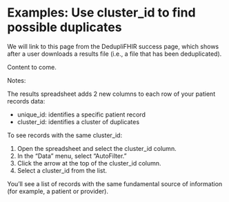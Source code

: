 # Examples: Use cluster_id to find possible duplicates

We will link to this page from the DedupliFHIR success page, which shows after a user downloads a results file (i.e., a file that has been deduplicated). 

Content to come. 

Notes: 

The results spreadsheet adds 2 new columns to each row of your patient records data: 

* unique_id: identifies a specific patient record
* cluster_id: identifies a cluster of duplicates


To see records with the same cluster_id: 

1. Open the spreadsheet and select the cluster_id column.
2. In the “Data” menu, select “AutoFilter.”
3. Click the arrow at the top of the cluster_id column.
4. Select a cluster_id from the list.

You’ll see a list of records with the same fundamental source of information (for example, a patient or provider).
